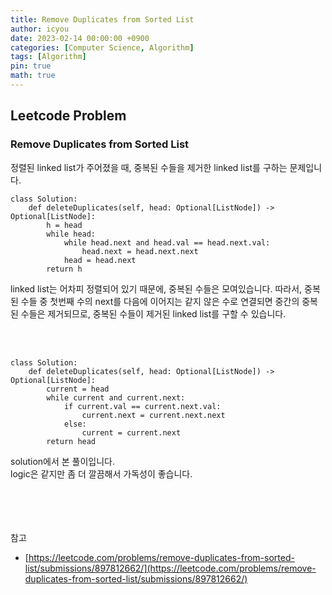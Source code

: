 ```yaml
---
title: Remove Duplicates from Sorted List
author: icyou
date: 2023-02-14 00:00:00 +0900
categories: [Computer Science, Algorithm]
tags: [Algorithm]
pin: true
math: true
---
```


## Leetcode Problem

### Remove Duplicates from Sorted List
정렬된 linked list가 주어졌을 때, 중복된 수들을 제거한 linked list를 구하는 문제입니다.

```
class Solution:
    def deleteDuplicates(self, head: Optional[ListNode]) -> Optional[ListNode]:
        h = head
        while head:
            while head.next and head.val == head.next.val:
                head.next = head.next.next
            head = head.next
        return h
```
linked list는 어차피 정렬되어 있기 때문에, 중복된 수들은 모여있습니다. 따라서, 중복된 수들 중 첫번째 수의 next를 다음에 이어지는 같지 않은 수로 연결되면 중간의 중복된 수들은 제거되므로, 중복된 수들이 제거된 linked list를 구할 수 있습니다.

<br/><br/>
```
class Solution:
    def deleteDuplicates(self, head: Optional[ListNode]) -> Optional[ListNode]:
        current = head
        while current and current.next: 
            if current.val == current.next.val:
                current.next = current.next.next
            else:
                current = current.next
        return head
```
solution에서 본 풀이입니다.  
logic은 같지만 좀 더 깔끔해서 가독성이 좋습니다.


<br/><br/><br/><br/>
참고 
- [https://leetcode.com/problems/remove-duplicates-from-sorted-list/submissions/897812662/](https://leetcode.com/problems/remove-duplicates-from-sorted-list/submissions/897812662/)